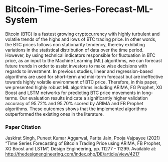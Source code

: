# Bitcoin-Time-Series-Forecast-ML-System

Bitcoin (BTC) is a fastest growing cryptocurrency with highly turbulent and volatile trends of the highs and lows of BTC trading price. In other words, the BTC prices follows non stationarity tendency, thereby exhibiting variations in the statistical distribution of data over the time period. However, by using technical indicators responsible for fluctuation in BTC price, as an input to the Machine Learning (ML) algorithms, we can forecast future trends in order to assist investors to make wise decisions with regards to investment. In previous studies, linear and regression-based algorithms are used for short-term and mid-term forecast but are ineffective towards highly volatile environment of BTC price. Therefore, in this paper, we presented highly robust ML algorithms including ARIMA, FG Prophet, XG Boost and LSTM networks for predicting BTC price movements in long-terms. Our evaluation results indicate a significantly higher validation accuracy of 95.72% and 95.70% scored by ARIMA and FB Prophet algorithms. These outcomes shows that the implemented algorithms outperformed the existing ones in the literature.

### Paper Citation
Jaskirat Singh, Puneet Kumar Aggarwal, Parita Jain, Pooja Vajpayee (2021) “Time Series Forecasting of Bitcoin Trading Price using ARIMA, FB Prophet, XG Boost and LSTM”, Design Engineering, pp. 11277 - 11299. Available at: http://thedesignengineering.com/index.php/DE/article/view/4217

